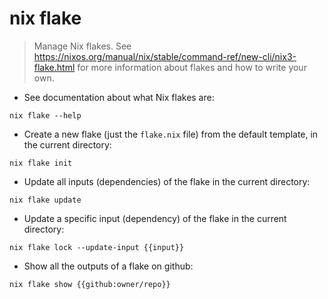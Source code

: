 # nix flake

> Manage Nix flakes.
> See <https://nixos.org/manual/nix/stable/command-ref/new-cli/nix3-flake.html> for more information about flakes and how to write your own.

- See documentation about what Nix flakes are:

`nix flake --help`

- Create a new flake (just the `flake.nix` file) from the default template, in the current directory:

`nix flake init`

- Update all inputs (dependencies) of the flake in the current directory:

`nix flake update`

- Update a specific input (dependency) of the flake in the current directory:

`nix flake lock --update-input {{input}}`

- Show all the outputs of a flake on github:

`nix flake show {{github:owner/repo}}`
